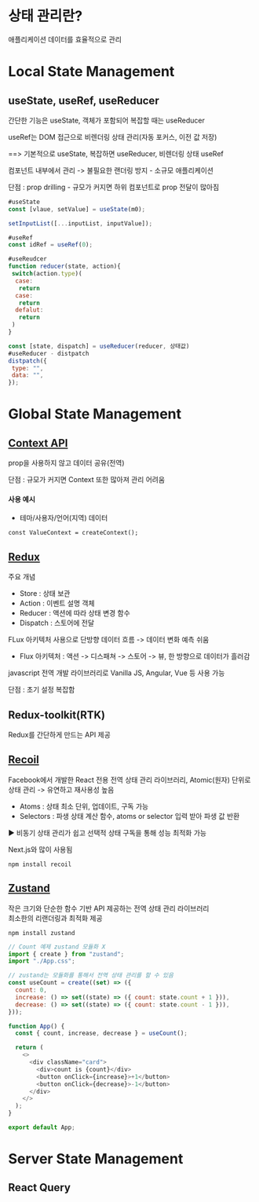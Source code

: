
# 상태 관리란?
애플리케이션 데이터를 효율적으로 관리

# Local State Management

## useState, useRef, useReducer
 <p>간단한 기능은 useState, 객체가 포함되어 복잡할 때는 useReducer</p>
 <p>useRef는 DOM 접근으로 비렌더링 상태 관리(자동 포커스, 이전 값 저장)</p>
 ==> 기본적으로 useState, 복잡하면 useReducer, 비렌더링 상태 useRef
 <p>컴포넌트 내부에서 관리 -> 불필요한 랜더링 방지 - 소규모 애플리케이션</p>
 <p>단점 : prop drilling - 규모가 커지면 하위 컴포넌트로 prop 전달이 많아짐</p>
 
```js
#useState
const [vlaue, setValue] = useState(m0);

setInputList([...inputList, inputValue]);

#useRef
const idRef = useRef(0);

#useReudcer
function reducer(state, action){
 switch(action.type)(
  case:
   return
  case:
   return
  defalut:
   return
 )
}

const [state, dispatch] = useReducer(reducer, 상태값)
#useReducer - distpatch
distpatch({
 type: "",
 data: "",
});
```

 <h1>Global State Management</h1>
 <h2><a href="https://react.dev/learn/scaling-up-with-reducer-and-context">Context API</a></h2>
 <p>
  prop을 사용하지 않고 데이터 공유(전역)
 </p>
 <p>단점 : 규모가 커지면 Context 또한 많아져 관리 어려움</p>
  <h4>사용 예시</h4>
 <ul>
  <li>테마/사용자/언어(지역) 데이터</li>
 </ul>
 
```
const ValueContext = createContext();
```
 
 <h2><a href="https://ko.redux.js.org/introduction/getting-started">Redux</a></h2>
 <p>주요 개념</p>
 <ul>
  <li>Store : 상태 보관</li>
  <li>Action : 이벤트 설명 객체</li>
  <li>Reducer : 액션에 따라 상태 변경 함수 </li>
  <li>Dispatch : 스토어에 전달</li>
 </ul>
 <p>FLux 아키텍처 사용으로 단방향 데이터 흐름 -> 데이터 변화 예측 쉬움</p>
 <ul>
  <li>Flux 아키텍처 : 액션 -> 디스패쳐 -> 스토어 -> 뷰, 한 방향으로 데이터가 흘러감</li>
 </ul>
 <p>javascript 전역 개발 라이브러리로 Vanilla JS, Angular, Vue 등 사용 가능</p>
 <p>단점 : 초기 설정 복잡함</p>
 
 <h2>Redux-toolkit(RTK)</h2>
 <p>Redux를 간단하게 만드는 API 제공</p>

 <h2><a href="https://recoiljs.org/ko/">Recoil</a></h2>
 <p>Facebook에서 개발한 React 전용 전역 상태 관리 라이브러리, Atomic(원자) 단위로 상태 관리 -> 유연하고 재사용성 높음</p>
 <ul>
  <li>Atoms : 상태 최소 단위, 업데이트, 구독 가능</li>
  <li>Selectors : 파생 상태 계산 함수, atoms or selector 입력 받아 파생 값 반환</li>
 </ul>
 <p>▶ 비동기 상태 관리가 쉽고 선택적 상태 구독을 통해 성능 최적화 가능</p>
 <p>Next.js와 많이 사용됨</p>

```
npm install recoil
```
 
 
 <h2><a href="https://zustand-demo.pmnd.rs/">Zustand</a></h2>
 작은 크기와 단순한 함수 기반 API 제공하는 전역 상태 관리 라이브러리<br>
 최소한의 리랜더링과 최적화 제공

```
npm install zustand
```

```js
// Count 예제 zustand 모듈화 X
import { create } from "zustand";
import "./App.css";

// zustand는 모듈화를 통해서 전역 상태 관리를 할 수 있음
const useCount = create((set) => ({
  count: 0,
  increase: () => set((state) => ({ count: state.count + 1 })),
  decrease: () => set((state) => ({ count: state.count - 1 })),
}));

function App() {
  const { count, increase, decrease } = useCount();

  return (
    <>
      <div className="card">
        <div>count is {count}</div>
        <button onClick={increase}>+1</button>
        <button onClick={decrease}>-1</button>
      </div>
    </>
  );
}

export default App;
```

 <h1>Server State Management</h1>
 
 <h2>React Query</h2>

